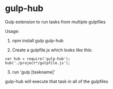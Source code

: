 gulp-hub
========

Gulp extension to run tasks from multiple gulpfiles

Usage:

1) npm install gulp gulp-hub

2) Create a gulpfile.js which looks like this:
```
var hub = require('gulp-hub');
hub('./project*/gulpfile.js');
```
3) run 'gulp [taskname]'

gulp-hub will execute that task in all of the gulpfiles
